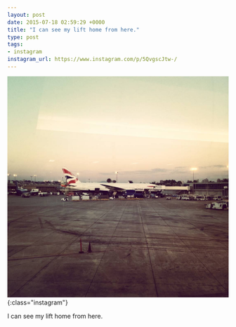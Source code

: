 ```yaml
---
layout: post
date: 2015-07-18 02:59:29 +0000
title: "I can see my lift home from here."
type: post
tags:
- instagram
instagram_url: https://www.instagram.com/p/5QvgscJtw-/
---
```


![Instagram - 5QvgscJtw-](/img/5QvgscJtw-.jpg){:class="instagram"}

I can see my lift home from here.
